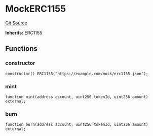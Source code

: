 # MockERC1155
[Git Source](https://github.com/G7DAO/protocol/blob/1fa20e44ab50858e3adc7f6902f74516fb46348a/contracts/mock/tokens.sol)

**Inherits:**
ERC1155


## Functions
### constructor


```solidity
constructor() ERC1155("https://example.com/mock/erc1155.json");
```

### mint


```solidity
function mint(address account, uint256 tokenId, uint256 amount) external;
```

### burn


```solidity
function burn(address account, uint256 tokenId, uint256 amount) external;
```

